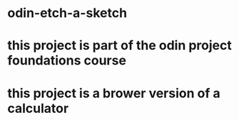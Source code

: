 # odin-etch-a-sketch
#
# this project is part of the odin project foundations course
#
# this project is a brower version of a calculator